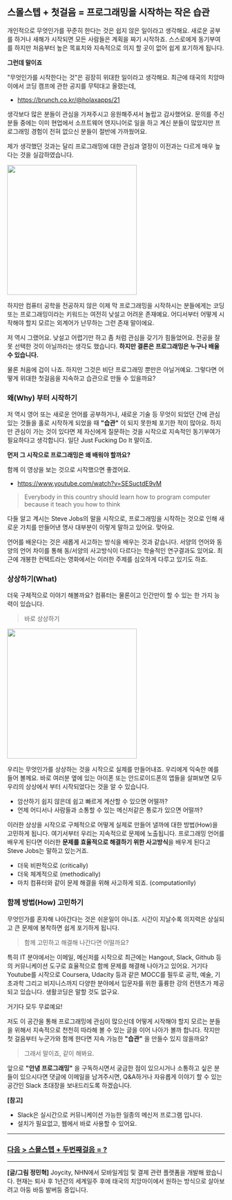 ## 스몰스텝 + 첫걸음 = 프로그래밍을 시작하는 작은 습관

개인적으로 무엇인가를 꾸준히 한다는 것은 쉽지 않은 일이라고 생각해요. 새로운 공부를 하거나 새해가 시작되면 모든 사람들은 계획을 짜기 시작하죠. 스스로에게 동기부여를 하지만 처음부터 높은 목표치와 지속적으로 의지 할 곳이 없어 쉽게 포기하게 됩니다.

**그런데 말이죠**

"무엇인가를 시작한다는 것"은 굉장히 위대한 일이라고 생각해요. 최근에 태국의 치앙마이에서 코딩 캠프에 관한 공지를 무턱대고 올렸는데,
- https://brunch.co.kr/@holaxapps/21

생각보다 많은 분들이 관심을 가져주시고 응원해주셔서 놀랍고 감사했어요. 문의를 주신 분들 중에는 이미 현업에서 소프트웨어 엔지니어로 일을 하고 계신 분들이 많았지만 프로그래밍 경험이 전혀 없으신 분들이 절반에 가까웠어요.

제가 생각했던 것과는 달리 프로그래밍에 대한 관심과 열정이 이전과는 다르게 매우 높다는 것을 실감하였습니다. 

<img src="http://image.toast.com/aaaaahq/what-a-programmin.jpg" width="300">

하지만 컴퓨터 공학을 전공하지 않은 이제 막 프로그래밍을 시작하시는 분들에게는 코딩 또는 프로그래밍이라는 키워드는 여전히 낮설고 어려운 존재예요. 어디서부터 어떻게 시작해야 할지 모르는 외계어가 난무하는 그런 존재 말이에요. 

저 역시 그랬어요. 낮설고 어렵기만 하고 좀 처럼 관심을 갖기가 힘들었어요. 전공을 잘못 선택한 것이 아닐까라는 생각도 했습니다. **하지만 결론은 프로그래밍은 누구나 배울 수 있습니다.** 

물론 처음에 겁이 나죠. 하지만 그것은 비단 프로그래밍 뿐만은 아닐거예요. 그렇다면 어떻게 위대한 첫걸음을 지속하고 습관으로 만들 수 있을까요? 

### 왜(Why) 부터 시작하기

저 역시 영어 또는 새로운 언어를 공부하거나, 새로운 기술 등 무엇이 되었던 간에 관심있는 것들을 홀로 시작하게 되었을 때 **"습관"** 이 되지 못한체 포기한 적이 많아요. 하지만 관심이 가는 것이 있다면 제 자신에게 질문하는 것을 시작으로 지속적인 동기부여가 필요하다고 생각합니다. 일단 Just Fucking Do It 말이죠.

**먼저 그 시작으로 프로그래밍은 왜 배워야 할까요?**

함께 이 영상을 보는 것으로 시작했으면 좋겠어요.
- https://www.youtube.com/watch?v=SESuctdE9vM

> Everybody in this country should learn how to program computer because it teach you how to think

다들 알고 계시는 Steve Jobs의 말을 시작으로, 프로그래밍을 시작하는 것으로 인해 새로운 가치를 만들어낸 명사 대부분이 이렇게 말하고 있어요. 맞아요. 

언어를 배운다는 것은 새롭게 사고하는 방식을 배우는 것과 같습니다. 서양의 언어와 동양의 언어 차이를 통해 동/서양의 사고방식이 다르다는 학술적인 연구결과도 있어요. 최근에 개봉한 컨택트라는 영화에서는 이러한 주제를 심오하게 다루고 있기도 하죠. 

### 상상하기(What)

더욱 구체적으로 이야기 해볼까요? 컴퓨터는 물론이고 인간만이 할 수 있는 한 가지 능력이 있습니다. 

> 바로 상상하기

<img src="http://image.toast.com/aaaaahq/apps.png" width="300">

우리는 무엇인가를 상상하는 것을 시작으로 실제를 만들어내죠. 우리에게 익숙한 예를 들어 볼께요. 바로 여러분 옆에 있는 아이폰 또는 안드로이드폰의 앱들을 살펴보면 모두 우리의 상상에서 부터 시작되었다는 것을 알 수 있습니다.

- 암산하기 쉽지 않은데 쉽고 빠르게 계산할 수 있으면 어떨까?
- 언제 어디서나 사람들과 소통할 수 있는 메신저같은 통로가 있으면 어떨까?

이러한 상상을 시작으로 구체적으로 어떻게 실제로 만들어 낼까에 대한 방법(How)을 고민하게 됩니다. 여기서부터 우리는 지속적으로 문제에 노출됩니다. 프로그래밍 언어를 배우게 된다면 이러한 **문제를 효율적으로 해결하기 위한 사고방식**을 배우게 된다고 Steve Jobs는 말하고 있는거죠.

- 더욱 비판적으로 (critically) 
- 더욱 체계적으로 (methodically)
- 마치 컴퓨터와 같이 문제 해결을 위해 사고하게 되죠. (computationlly)

### 함께 방법(How) 고민하기

무엇인가를 혼자해 나아간다는 것은 쉬운일이 아니죠. 시간이 지날수록 의지력은 상실되고 큰 문제에 봉착하면 쉽게 포기하게 됩니다. 

> 함께 고민하고 해결해 나간다면 어떨까요?

특히 IT 분야에서는 이메일, 메신저를 시작으로 최근에는 Hangout, Slack, Github 등의 커뮤니케이션 도구로 효율적으로 함께 문제를 해결해 나아가고 있어요. 거기다 Youtube를 시작으로 Coursera, Udacity 등과 같은 MOCC를 필두로 공학, 예술, 기초과학 그리고 비지니스까지 다양한 분야에서 입문자를 위한 훌륭한 강의 컨텐츠가 제공 되고 있습니다. 생활코딩은 말할 것도 없구요.

거기다 모두 무료예요!

저도 이 공간을 통해 프로그래밍에 관심이 많으신데 어떻게 시작해야 할지 모르는 분들을 위해서 지속적으로 천천히 따라해 볼 수 있는 글을 이어 나아가 볼까 합니다. 작지만 첫 걸음부터 누군가와 함께 한다면 지속 가능한 **"습관"** 을 만들수 있지 않을까요?

> 그래서 말이죠, 같이 해봐요.

앞으로 **"안녕 프로그래밍"** 을 구독하시면서 궁금한 점이 있으시거나 소통하고 싶은 분들이 있으시다면 댓글에 이메일을 남겨주시면, Q&A하거나 자유롭게 이야기 할 수 있는 공간인 Slack 초대장을 보내드리도록 하겠습니다.

**[참고]**

- Slack은 실시간으로 커뮤니케이션 가능한 일종의 메신저 프로그램 입니다.
- 설치가 필요없고, 웹에서 바로 사용할 수 있어요.

---

### [다음 > 스몰스텝 + 두번째걸음 = ?](https://github.com/wjdsupj/stunstun-wiki/blob/master/SmallStep/2017-02-24-%EC%8A%A4%EB%AA%B0%EC%8A%A4%ED%85%9D%2B%EB%91%90%EB%B2%88%EC%A7%B8%EA%B1%B8%EC%9D%8C%3D%ED%94%84%EB%A1%9C%EA%B7%B8%EB%9E%98%EB%B0%8D%EC%96%B8%EC%96%B4.md)
---

**[글/그림 정민혁]**
Joycity, NHN에서 모바일게임 및 결제 관련 플랫폼을 개발해 왔습니다. 현재는 퇴사 후 1년간의 세계일주 후에 태국의 치앙마이에서 원하는 방식으로 살아보려고 아둥 바둥 발버둥 중입니다.
